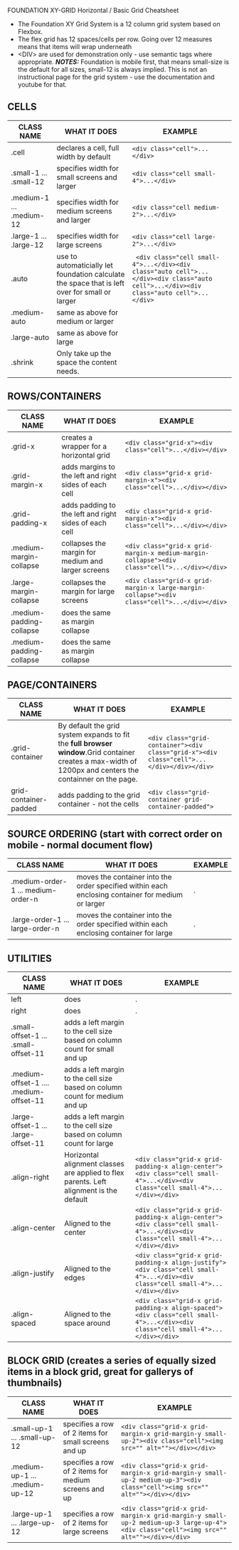 FOUNDATION XY-GRID Horizontal / Basic Grid Cheatsheet

- The Foundation XY Grid System is a 12 column grid system based on Flexbox. 
- The flex grid has 12 spaces/cells per row.  Going over 12 measures means that items will wrap underneath
- &lt;DIV&gt; are used for demonstration only - use semantic tags where appropriate.
___NOTES:___ Foundation is mobile first, that means small-size is the default for all sizes, small-12 is always implied. This is not an instructional page for the grid system - use the documentation and youtube for that.

## CELLS
| CLASS NAME | WHAT IT DOES | EXAMPLE|
|------------|--------------|--------|
| .cell | declares a cell, full width  by default | ```<div class="cell">...</div>```|
| .small-1 ... .small-12 | specifies width for small screens and larger | ```<div class="cell small-4">...</div>``` |
| .medium-1 ... .medium-12 | specifies width for medium screens and larger | ```<div class="cell medium-2">...</div>``` |
| .large-1 ... .large-12 | specifies width for large screens | ```<div class="cell large-2">...</div>``` |
| .auto |use to automaticially let foundation calculate the space that is left over for small or larger|``` <div class="cell small-4">...</div><div class="auto cell">...</div><div class="auto cell">...</div><div class="auto cell">...</div>```|
|.medium-auto|same as above for medium or larger||
|.large-auto|same as above for large||
|.shrink| Only take up the space the content needs.||

## ROWS/CONTAINERS
| CLASS NAME | WHAT IT DOES | EXAMPLE|
|------------|--------------|--------|
|.grid-x | creates a wrapper for a horizontal grid |```<div class="grid-x"><div class="cell">...</div></div>```|
| .grid-margin-x | adds margins to the left and right sides of each cell|```<div class="grid-x grid-margin-x"><div class="cell">...</div></div>```|
| .grid-padding-x | adds padding to the left and right sides of each cell|```<div class="grid-x grid-margin-x"><div class="cell">...</div></div>```|
|.medium-margin-collapse | collapses the margin for medium and larger screens |```<div class="grid-x grid-margin-x medium-margin-collapse"><div class="cell">...</div></div>```|
|.large-margin-collapse | collapses the margin for large screens |```<div class="grid-x grid-margin-x large-margin-collapse"><div class="cell">...</div></div>```|
|.medium-padding-collapse| does the same as margin collapse ||
|.medium-padding-collapse| does the same as margin collapse ||

## PAGE/CONTAINERS
| CLASS NAME | WHAT IT DOES | EXAMPLE|
|------------|--------------|--------|
|.grid-container|By default the grid system expands to fit the __full browser window__.Grid container creates a max-width of 1200px and centers the containner on the page.|```<div class="grid-container"><div class="grid-x"><div class="cell">...</div></div></div>```|
|grid-container-padded |adds padding to the grid container - not the cells |```<div class="grid-container grid-container-padded">``` |

## SOURCE ORDERING (start with correct order on mobile - normal document flow)
| CLASS NAME | WHAT IT DOES | EXAMPLE|
|------------|--------------|--------|
|.medium-order-1 ... medium-order-n | moves the container into the order specified within each enclosing container for medium or larger |.|
|.large-order-1 ... large-order-n | moves the container into the order specified within each enclosing container for large |.|

## UTILITIES
| CLASS NAME | WHAT IT DOES | EXAMPLE|
|------------|--------------|--------|
| left |does |.|
| right |does |.|
| .small-offset-1 ... .small-offset-11| adds a left margin to the cell size based on column count for small and up ||
| .medium-offset-1 .... .medium-offset-11 |adds a left margin to the cell size based on column count for medium and up ||
| .large-offset-1 ... .large-offset-11 |adds a left margin to the cell size based on column count for large ||
| .align-right | Horizontal alignment classes are applied to flex parents. Left alignment is the default| ```<div class="grid-x grid-padding-x align-center"><div class="cell small-4">...</div><div class="cell small-4">...</div></div>```|
| .align-center | Aligned to the center | ```<div class="grid-x grid-padding-x align-center"><div class="cell small-4">...</div><div class="cell small-4">...</div></div>```|
| .align-justify| Aligned to the edges | ```<div class="grid-x grid-padding-x align-justify"><div class="cell small-4">...</div><div class="cell small-4">...</div></div>```|
| .align-spaced | Aligned to the space around | ```<div class="grid-x grid-padding-x align-spaced"><div class="cell small-4">...</div><div class="cell small-4">...</div></div>```|


## BLOCK GRID (creates a series of equally sized items in a block grid, great for gallerys of thumbnails)
| CLASS NAME | WHAT IT DOES | EXAMPLE|
|------------|--------------|--------|
|.small-up-1 ... .small-up-12| specifies a row of 2 items for small screens and up| ```<div class="grid-x grid-margin-x grid-margin-y small-up-2"><div class="cell"><img src="" alt=""></div></div>```|
|.medium-up-1 ... .medium-up-12| specifies a row of 2 items for medium screens and up| ```<div class="grid-x grid-margin-x grid-margin-y small-up-2 medium-up-3"><div class="cell"><img src="" alt=""></div></div>```|
|.large-up-1 ... .large-up-12| specifies a row of 2 items for large screens| ```<div class="grid-x grid-margin-x grid-margin-y small-up-2 medium-up-3 large-up-4"><div class="cell"><img src="" alt=""></div></div>```|

